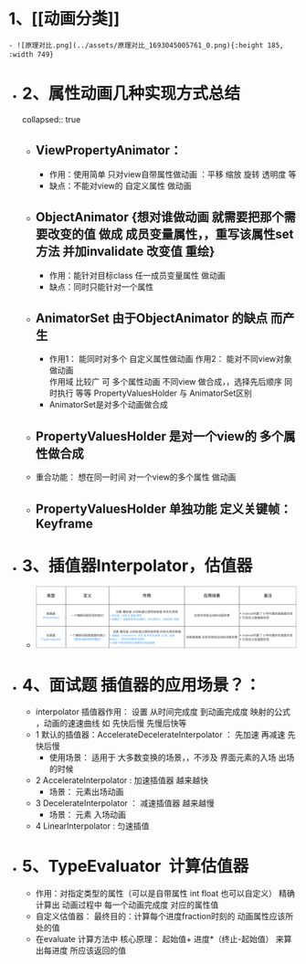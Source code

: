 # 1、[[动画分类]]
	- ![原理对比.png](../assets/原理对比_1693045005761_0.png){:height 185, :width 749}
- # 2、属性动画几种实现方式总结
  collapsed:: true
	- ## ViewPropertyAnimator：
		- 作用：使用简单  只对view自带属性做动画  ：平移  缩放 旋转 透明度 等
		- 缺点：不能对view的 自定义属性  做动画
	- ## ObjectAnimator     {想对谁做动画   就需要把那个需要改变的值 做成 成员变量属性，，重写该属性set方法  并加invalidate  改变值 重绘}
		- 作用：能针对目标class  任一成员变量属性  做动画
		- 缺点：同时只能针对一个属性
	- ## AnimatorSet 由于ObjectAnimator     的缺点  而产生
		- 作用1： 能同时对多个 自定义属性做动画 
		  作用2： 能对不同view对象  做动画       
		  作用域 比较广    可  多个属性动画    不同view  做合成，，选择先后顺序  同时执行 等等
		  PropertyValuesHolder  与   AnimatorSet区别
		- AnimatorSet是对多个动画做合成
	- ## PropertyValuesHolder  是对一个view的 多个属性做合成
	- 重合功能： 想在同一时间 对一个view的多个属性 做动画
	- PropertyValuesHolder   单独功能 定义关键帧：Keyframe
		-
- # 3、插值器Interpolator，估值器
	- ![插值器.png](../assets/插值器_1693045050946_0.png)
- # 4、面试题 插值器的应用场景？：
	- interpolator  插值器作用： 设置 从时间完成度 到动画完成度  映射的公式   ，动画的速速曲线   如  先快后慢   先慢后快等
	- 1 默认的插值器：AccelerateDecelerateInterpolator   ： 先加速 再减速  先快后慢
		- 使用场景： 适用于 大多数变换的场景，，不涉及  界面元素的入场 出场 的时候
	- 2 AccelerateInterpolator  :  加速插值器   越来越快
		- 场景：  元素出场动画
	- 3 DecelerateInterpolator  ： 减速插值器   越来越慢
		- 场景：  元素 入场动画
	- 4 LinearInterpolator  :  匀速插值
- # 5、TypeEvaluator  计算估值器
	- 作用：对指定类型的属性（可以是自带属性 int float   也可以自定义）   精确计算出  动画过程中      每一个动画完成度        对应的属性值
	- 自定义估值器：    最终目的：计算每个进度fraction时刻的    动画属性应该所处的值
	- 在evaluate   计算方法中  核心原理：      起始值+ 进度*（终止-起始值） 来算出每进度 所应该返回的值